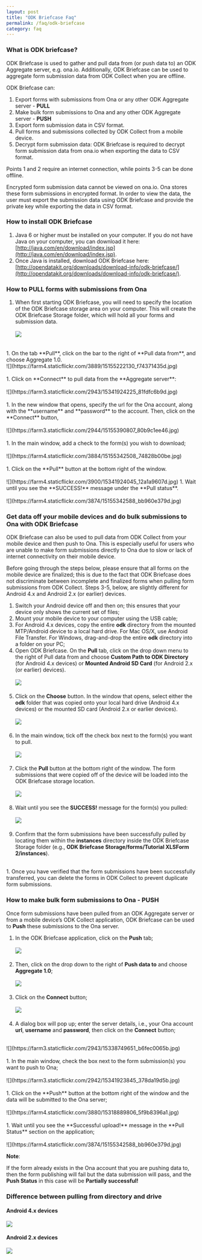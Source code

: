 ```yaml
---
layout: post
title: "ODK Briefcase Faq"
permalink: /faq/odk-briefcase
category: faq
---
```


### <span id="odk-briefcase"></span>What is ODK briefcase?

ODK Briefcase is used to gather and pull data from (or push data to) an ODK Aggregate server, e.g. ona.io.  Additionally, ODK Briefcase can be used to aggregate form submission data from ODK Collect when you are offline.

ODK Briefcase can:

1. Export forms with submissions from Ona or any other ODK Aggregate server - **PULL**
1. Make bulk form submissions to Ona and any other ODK Aggregate server - **PUSH**
1. Export form submission data in CSV format.
1. Pull forms and submissions collected by ODK Collect from a mobile device.
1. Decrypt form submission data: ODK Briefcase is required to decrypt form submission data from ona.io when exporting the data to CSV format.

Points 1 and 2 require an internet connection, while points 3-5 can be done offline.

Encrypted form submission data cannot be viewed on ona.io.  Ona stores these form submissions in encrypted format.  In order to view the data, the user must export the submission data using ODK Briefcase and provide the private key while exporting the data in CSV format.

### How to install ODK Briefcase

1. Java 6 or higher must be installed on your computer. If you do not have Java on your computer, you can download it here: [http://java.com/en/download/index.jsp](http://java.com/en/download/index.jsp).
1. Once Java is installed, download ODK Briefcase here: [http://opendatakit.org/downloads/download-info/odk-briefcase/](http://opendatakit.org/downloads/download-info/odk-briefcase/).


### How to PULL forms with submissions from Ona

1. When first starting ODK Briefcase, you will need to specify the location of the ODK Briefcase storage area on your computer.  This will create the ODK Briefcase Storage folder, which will hold all your forms and submission data.
<br><br>
![](https://farm3.staticflickr.com/2943/15341618302_a0da6beeff.jpg)
<br>
1. On the tab **Pull**, click on the bar to the right of **Pull data from**, and choose Aggregate 1.0.
<br>
![](https://farm4.staticflickr.com/3889/15155222130_f74371435d.jpg)
<br><br>
1. Click on **Connect** to pull data from the **Aggregate server**:
<br><br>
![](https://farm3.staticflickr.com/2943/15341924225_81fdfc6b9d.jpg)
<br><br>
1. In the new window that opens, specify the url for the Ona account, along with the **username** and **password** to the account. Then, click on the **Connect** button,
<br><br>
![](https://farm3.staticflickr.com/2944/15155390807_80b9c1ee46.jpg)
<br><br>
1. In the main window, add a check to the form(s) you wish to download;
<br><br>
![](https://farm4.staticflickr.com/3884/15155342508_74828b00be.jpg)
<br><br>
1. Click on the **Pull** button at the bottom right of the window.
<br><br>
![](https://farm4.staticflickr.com/3900/15341924045_12a1a9607d.jpg)
1. Wait until you see the **SUCCESS!** message under the **Pull status**.
<br><br>
![](https://farm4.staticflickr.com/3874/15155342588_bb960e379d.jpg)

### Get data off your mobile devices and do bulk submissions to Ona with ODK Briefcase

ODK Briefcase can also be used to pull data from ODK Collect from your mobile device and then push to Ona.  This is especially useful for users who are unable to make form submissions directly to Ona due to slow or lack of internet connectivity on their mobile device.

Before going through the steps below, please ensure that all forms on the mobile device are finalized; this is due to the fact that ODK Briefcase does not discriminate between incomplete and finalized forms when pulling form submissions from ODK Collect.  Steps 3-5, below, are slightly different for Android 4.x and Android 2.x (or earlier) devices.

1. Switch your Android device off and then on; this ensures that your device only shows the current set of files;
1. Mount your mobile device to your computer using the USB cable;
1. For Android 4.x devices, copy the entire **odk** directory from the mounted MTP/Android device to a local hard drive.  For Mac OS/X, use Android File Transfer.  For Windows, drag-and-drop the entire **odk** directory into a folder on your PC;
1. Open ODK Briefcase.  On the **Pull** tab, click on the drop down menu to the right of Pull data from and choose **Custom Path to ODK Directory** (for Android 4.x devices) or **Mounted Android SD Card** (for Android 2.x (or earlier) devices).
<br><br>
![](https://farm4.staticflickr.com/3850/15318889926_1335f07c7d.jpg)
<br><br>
1. Click on the **Choose** button.  In the window that opens, select either the **odk** folder that was copied onto your local hard drive (Android 4.x devices) or the mounted SD card (Android 2.x or earlier devices).
<br><br>
![](https://farm4.staticflickr.com/3853/15155222300_32c900e820.jpg)
<br><br>
1. In the main window, tick off the check box next to the form(s) you want to pull.
<br><br>
![](https://farm4.staticflickr.com/3868/15161953457_b31880e6df.jpg)
<br><br>
1. Click the **Pull** button at the bottom right of the window.  The form submissions that were copied off of the device will be loaded into the ODK Briefcase storage location.
<br><br>
![](https://farm4.staticflickr.com/3880/15318889806_5f9b8396a1.jpg)
<br><br>
1. Wait until you see the **SUCCESS!** message for the form(s) you pulled:
<br><br>
![](https://farm3.staticflickr.com/2947/15325634016_0321b0faa8.jpg)
<br><br>
1. Confirm that the form submissions have been successfully pulled by locating them within the **instances** directory inside the ODK Briefcase Storage folder (e.g., **ODK Briefcase Storage/forms/Tutorial XLSForm 2/instances**).
<br>
1. Once you have verified that the form submissions have been successfully transferred, you can delete the forms in ODK Collect to prevent duplicate form submissions.


### How to make bulk form submissions to Ona - PUSH

Once form submissions have been pulled from an ODK Aggregate server or from a mobile device’s ODK Collect application, ODK Briefcase can be used to **Push** these submissions to the Ona server.

1. In the ODK Briefcase application, click on the **Push** tab;
<br><br>
![](https://farm4.staticflickr.com/3929/15338749511_d2fb11d1f8.jpg)
<br><br>
1. Then, click on the drop down to the right of **Push data to** and choose **Aggregate 1.0**;
<br><br>
![](https://farm3.staticflickr.com/2944/15318889546_4d033e1c33.jpg)
<br><br>
1. Click on the **Connect** button;
<br><br>
![](https://farm4.staticflickr.com/3925/15338749611_df46d57017.jpg)
<br><br>
1. A dialog box will pop up; enter the server details, i.e., your Ona account **url**, **username** and **password**, then click on the **Connect** button;
<br>
![](https://farm3.staticflickr.com/2943/15338749651_b6fec0065b.jpg)
<br><br>
1. In the main window, check the box next to the form submission(s) you want to push to Ona;
<br><br>
![](https://farm3.staticflickr.com/2942/15341923845_378da19d5b.jpg)
<br><br>
1. Click on the **Push** button at the bottom right of the window and the data will be submitted to the Ona server;
<br><br>
![](https://farm4.staticflickr.com/3880/15318889806_5f9b8396a1.jpg)
<br><br>
1. Wait until you see the **Successful upload!** message in the **Pull Status** section on the application;
<br><br>
![](https://farm4.staticflickr.com/3874/15155342588_bb960e379d.jpg)


**Note**:

If the form already exists in the Ona account that you are pushing data to, then the form publishing will fail but the data submission will pass, and the **Push Status** in this case will be **Partially successful!**

### Difference between pulling from directory and drive

#### Android 4.x devices

 ![](https://farm3.staticflickr.com/2942/15338750261_fe30e081fc.jpg)

#### Android 2.x devices

 ![](https://farm3.staticflickr.com/2944/15155390787_e55b40f931.jpg)


